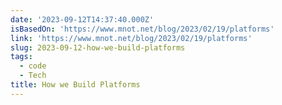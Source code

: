 ```yaml
---
date: '2023-09-12T14:37:40.000Z'
isBasedOn: 'https://www.mnot.net/blog/2023/02/19/platforms'
link: 'https://www.mnot.net/blog/2023/02/19/platforms'
slug: 2023-09-12-how-we-build-platforms
tags:
  - code
  - Tech
title: How we Build Platforms
---
```


